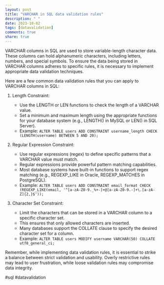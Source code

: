 ```yaml
---
layout: post
title: "VARCHAR in SQL data validation rules"
description: " "
date: 2023-10-02
tags: [datavalidation]
comments: true
share: true
---
```


VARCHAR columns in SQL are used to store variable-length character data. These columns can hold alphanumeric characters, including letters, numbers, and special symbols. To ensure the data being stored in VARCHAR columns adheres to specific rules, it is necessary to implement appropriate data validation techniques.

Here are a few common data validation rules that you can apply to VARCHAR columns in SQL:

1. Length Constraint:
   - Use the LENGTH or LEN functions to check the length of a VARCHAR value.
   - Set a minimum and maximum length using the appropriate functions for your database system (e.g., LENGTH() in MySQL or LEN() in SQL Server).
   - Example: `ALTER TABLE users ADD CONSTRAINT username_length CHECK (LENGTH(username) BETWEEN 5 AND 20);`

2. Regular Expression Constraint:
   - Use regular expressions (regex) to define specific patterns that a VARCHAR value must match.
   - Regular expressions provide powerful pattern matching capabilities.
   - Most database systems have built-in functions to support regex matching (e.g., REGEXP_LIKE in Oracle, REGEXP_MATCHES in PostgreSQL).
   - Example: `ALTER TABLE users ADD CONSTRAINT email_format CHECK (REGEXP_LIKE(email, '^[a-zA-Z0-9._%+-]+@[a-zA-Z0-9.-]+\.[a-zA-Z]{2,}$'));`

3. Character Set Constraint:
   - Limit the characters that can be stored in a VARCHAR column to a specific character set.
   - This ensures that only allowed characters are inserted.
   - Many databases support the COLLATE clause to specify the desired character set for a column.
   - Example: `ALTER TABLE users MODIFY username VARCHAR(50) COLLATE utf8_general_ci;`

Remember, while implementing data validation rules, it is essential to strike a balance between strict validation and usability. Overly restrictive rules may lead to user frustration, while loose validation rules may compromise data integrity.

#sql #datavalidation